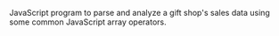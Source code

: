  JavaScript program to parse and analyze a gift shop's sales data using some common JavaScript array operators.